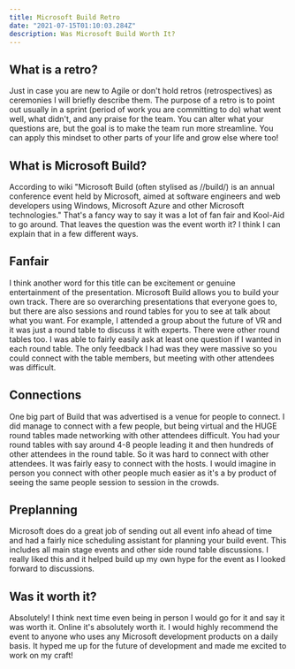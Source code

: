 ```yaml
---
title: Microsoft Build Retro
date: "2021-07-15T01:10:03.284Z"
description: Was Microsoft Build Worth It?
---
```

## What is a retro?
Just in case you are new to Agile or don't hold retros (retrospectives) as ceremonies I will briefly describe them. The purpose of a retro is to point out usually in a sprint (period of work you are committing to do) what went well, what didn't, and any praise for the team. You can alter what your questions are, but the goal is to make the team run more streamline. You can apply this mindset to other parts of your life and grow else where too!

## What is Microsoft Build?
According to wiki "Microsoft Build (often stylised as //build/) is an annual conference event held by Microsoft, aimed at software engineers and web developers using Windows, Microsoft Azure and other Microsoft technologies." That's a fancy way to say it was a lot of fan fair and Kool-Aid to go around. That leaves the question was the event worth it? I think I can explain that in a few different ways.

## Fanfair
I think another word for this title can be excitement or genuine entertainment of the presentation. Microsoft Build allows you to build your own track. There are so overarching presentations that everyone goes to, but there are also sessions and round tables for you to see at talk about what you want. For example, I attended a group about the future of VR and it was just a round table to discuss it with experts. There were other round tables too. I was able to fairly easily ask at least one question if I wanted in each round table. The only feedback I had was they were massive so you could connect with the table members, but meeting with other attendees was difficult.

## Connections
One big part of Build that was advertised is a venue for people to connect. I did manage to connect with a few people, but being virtual and the HUGE round tables made networking with other attendees difficult. You had your round tables with say around 4-8 people leading it and then hundreds of other attendees in the round table. So it was hard to connect with other attendees. It was fairly easy to connect with the hosts. I would imagine in person you connect with other people much easier as it's a by product of seeing the same people session to session in the crowds. 

## Preplanning
Microsoft does do a great job of sending out all event info ahead of time and had a fairly nice scheduling assistant for planning your build event. This includes all main stage events and other side round table discussions. I really liked this and it helped build up my own hype for the event as I looked forward to discussions. 

## Was it worth it?
Absolutely! I think next time even being in person I would go for it and say it was worth it. Online it's absolutely worth it. I would highly recommend the event to anyone who uses any Microsoft development products on a daily basis. It hyped me up for the future of development and made me excited to work on my craft! 
